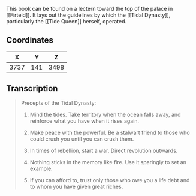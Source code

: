 

This book can be found on a lectern toward the top of the palace in [[Firteid]]. It lays out the guidelines by which the [[Tidal Dynasty]], particularly the [[Tide Queen]] herself, operated.

## Coordinates
| **X** | **Y** | **Z** |
| :---: | :---: | :---: |
| 3737  |  141  | 3498  |

## Transcription
> Precepts of the Tidal Dynasty:
>
> 1. Mind the tides. Take territory when the ocean falls away, and reinforce what you have when it rises again.
>
> 2. Make peace with the powerful. Be a stalwart friend to those who could crush you until you can crush them.
>
> 3. In times of rebellion, start a war. Direct revolution outwards.
>
> 4. Nothing sticks in the memory like fire. Use it sparingly to set an example.
>
> 5. If you can afford to, trust only those who owe you a life debt and to whom you have given great riches.

